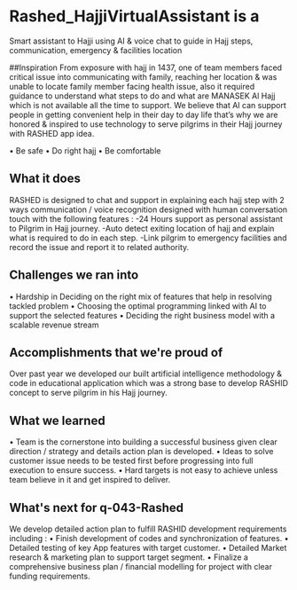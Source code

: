 # Rashed_HajjiVirtualAssistant is a 
Smart assistant to Hajji using AI & voice chat to guide in Hajj steps, communication, emergency & facilities location

##Inspiration
From exposure with hajj in 1437, one of team members faced critical issue into communicating with family, reaching her location & was unable to locate family member facing health issue, also it required guidance to understand what steps to do and what are MANASEK Al Hajj which is not available all the time to support.
We believe that AI can support people in getting convenient help in their day to day life that’s why we are honored &  inspired to use technology to serve pilgrims in their Hajj journey with RASHED app idea.

•	Be safe
•	Do right hajj
•	Be comfortable

## What it does
RASHED is designed to chat and support in explaining each hajj step with 2 ways communication / voice recognition designed with human conversation touch with the following features :
-24 Hours support as personal assistant to Pilgrim in Hajj journey.
-Auto detect exiting location of hajj and explain what is required to do in each step.
-Link pilgrim to emergency facilities and record the issue and report it to related authority.

## Challenges we ran into
•	Hardship in Deciding on the right mix of features that help in resolving tackled problem
•	Choosing the optimal programming linked with AI to support the selected features
•	Deciding the right business model with a scalable revenue stream 

## Accomplishments that we're proud of
Over past year we developed our built artificial intelligence methodology & code in educational application which was a strong base to develop RASHID concept to serve pilgrim in his Hajj journey.

## What we learned
•	Team is the cornerstone into building a successful business given clear direction / strategy and details action plan is developed.
•	Ideas to solve customer issue needs to be tested first before progressing into full execution to ensure success.
•	Hard targets is not easy to achieve unless team believe in it and get inspired to deliver.

## What's next for q-043-Rashed
We develop detailed action plan to fulfill RASHID development requirements including :
•	Finish development of codes and synchronization of features.
•	Detailed testing of key App features with target customer.
•	Detailed Market research & marketing plan to support target segment.
•	Finalize a comprehensive business plan  / financial modelling for project with clear funding requirements.
